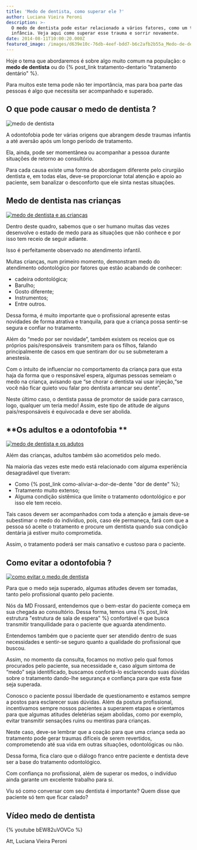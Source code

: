 ```yaml
---
title: 'Medo de dentista, como superar ele ?'
author: Luciana Vieira Peroni
description: >-
  O medo de dentista pode estar relacionado a vários fatores, como um trauma na
  infância. Veja aqui como superar esse trauma e sorrir novamente.
date: 2014-08-11T10:00:20.000Z
featured_image: /images/d639e10c-76db-4eef-bdd7-b6c2afb2b55a_Medo-de-dentista.png
---
```


Hoje o tema que abordaremos é sobre algo muito comum na população: o **medo de dentista** ou do {% post_link tratamento-dentario "tratamento dentário" %}.

Para muitos este tema pode não ter importância, mas para boa parte das pessoas é algo que necessita ser acompanhado e superado.

**O que pode causar o medo de dentista ?**
------------------------------------------

![medo de dentista](/images/uploads/2014/07/medo-de-dentista-300x246.jpg) 

A odontofobia pode ter várias origens que abrangem desde traumas infantis a até aversão após um longo período de tratamento. 

Ela, ainda, pode ser momentânea ou acompanhar a pessoa durante situações de retorno ao consultório. 

Para cada causa existe uma forma de abordagem diferente pelo cirurgião dentista e, em todas elas, deve-se proporcionar total atenção e apoio ao paciente, sem banalizar o desconforto que ele sinta nestas situações.

**Medo de dentista nas crianças**
---------------------------------

[![medo de dentista e as crianças](/images/834522cd-fce5-4f34-92bd-1fcefddc56ad_medo-de-dentista-e-as-crianças.jpg)](/images/834522cd-fce5-4f34-92bd-1fcefddc56ad_medo-de-dentista-e-as-crianças.jpg) 

Dentro deste quadro, sabemos que o ser humano muitas das vezes desenvolve o estado de medo para as situações que não conhece e por isso tem receio de seguir adiante. 

Isso é perfeitamente observado no atendimento infantil. 

Muitas crianças, num primeiro momento, demonstram medo do atendimento odontológico por fatores que estão acabando de conhecer: 
* cadeira odontológica; 
* Barulho; 
* Gosto diferente; 
* Instrumentos; 
* Entre outros. 

Dessa forma, é muito importante que o profissional apresente estas novidades de forma atrativa e tranquila, para que a criança possa sentir-se segura e confiar no tratamento. 

Além do “medo por ser novidade”, também existem os receios que os próprios pais/responsáveis  transmitem para os filhos, falando principalmente de casos em que sentiram dor ou se submeteram a anestesia. 

Com o intuito de influenciar no comportamento da criança para que esta haja da forma que o responsável espera, algumas pessoas semeiam o medo na criança, avisando que “se chorar o dentista vai usar injeção,“se você não ficar quieto vou falar pro dentista arrancar seu dente”. 

Neste último caso, o dentista passa de promotor de saúde para carrasco, logo, qualquer um teria medo! Assim, este tipo de atitude de alguns pais/responsáveis é equivocada e deve ser abolida.

**Os adultos e a odontofobia **
-------------------------------

[![medo de dentista e os adutos](/images/110ed6be-4d06-4d2c-a7df-90d7e7b1d5f9_medo-de-dentista-e-os-adutos.jpg)](/images/110ed6be-4d06-4d2c-a7df-90d7e7b1d5f9_medo-de-dentista-e-os-adutos.jpg) 

Além das crianças, adultos também são acometidos pelo medo. 

Na maioria das vezes este medo está relacionado com alguma experiência desagradável que tiveram:
* Como {% post_link como-aliviar-a-dor-de-dente "dor de dente" %}; 
* Tratamento muito extenso; 
* Alguma condição sistêmica que limite o tratamento odontológico e por isso ele tem receio.

Tais casos devem ser acompanhados com toda a atenção e jamais deve-se subestimar o medo do indivíduo, pois, caso ele permaneça, fará com que a pessoa só aceite o tratamento e procure um dentista quando sua condição dentária já estiver muito comprometida. 

Assim, o tratamento poderá ser mais cansativo e custoso para o paciente.

**Como evitar a odontofobia ?**
-------------------------------

[![como evitar o medo de dentista](/images/96cf38f9-d3e3-4bc3-a2b2-9e8e6134d0e3_como-evitar-o-medo-de-dentista.jpg)](/images/96cf38f9-d3e3-4bc3-a2b2-9e8e6134d0e3_como-evitar-o-medo-de-dentista.jpg) 

Para que o medo seja superado, algumas atitudes devem ser tomadas, tanto pelo profissional quanto pelo paciente. 

Nós da MD Frossard, entendemos que o bem-estar do paciente começa em sua chegada ao consultório. Dessa forma, temos uma {% post_link estrutura "estrutura de sala de espera" %} confortável e que busca transmitir tranquilidade para o paciente que aguarda atendimento. 

Entendemos também que o paciente quer ser atendido dentro de suas necessidades e sentir-se seguro quanto a qualidade do profissional que buscou. 

Assim, no momento da consulta, focamos no motivo pelo qual fomos procurados pelo paciente, sua necessidade e, caso algum sintoma de “medo” seja identificado, buscamos confortá-lo esclarecendo suas dúvidas sobre o tratamento dando-lhe segurança e confiança para que esta fase seja superada. 

Conosco o paciente possui liberdade de questionamento e estamos sempre a postos para esclarecer suas dúvidas. Além da postura profissional, incentivamos sempre nossos pacientes a superarem etapas e orientamos para que algumas atitudes deletérias sejam abolidas, como por exemplo, evitar transmitir sensações ruins ou mentiras para crianças.

Neste caso, deve-se lembrar que a coação para que uma criança seda ao tratamento pode gerar traumas difíceis de serem revertidos, comprometendo até sua vida em outras situações, odontológicas ou não. 

Dessa forma, fica claro que o diálogo franco entre paciente e dentista deve ser a base do tratamento odontológico. 

Com confiança no profissional, além de superar os medos, o indivíduo ainda garante um excelente trabalho para si. 

Viu só como conversar com seu dentista é importante? Quem disse que paciente só tem que ficar calado?  

Vídeo medo de dentista
----------------------

{% youtube bEW82uVOVCo %}



Att,
Luciana Vieira Peroni
